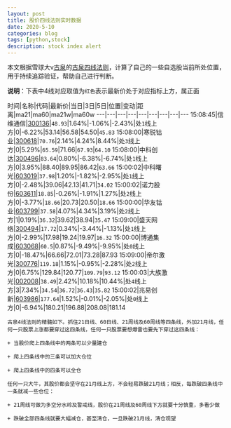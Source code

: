 ```yaml
---
layout: post
title: 股价四线法则实时数据
date: 2020-5-10
categories: blog
tags: [python,stock]
description: stock index alert
---
```



本文根据雪球大v[古泉](https://xueqiu.com/u/7148646888)的[古泉四线法则](https://xueqiu.com/7148646888/130498192)，计算了自己的一些自选股当前所处位置，用于持续追踪验证，帮助自己进行判断。

**说明**：下表中4线对应取值为`红色`表示最新价处于对应指标上方，属正面

时间|名称|代码|最新价|当日|3日|5日|位置|变动|距离|ma21|ma60|ma21w|ma60w
---|---|---|---|---|---|---|---|---
15:08:45|信维通信|[300136](https://xueqiu.com/S/SZ300136)|`48.93`|1.64%|-1.06%|-2.43%|处`1`线上方|0|-6.22%|53.14|56.58|54.50|`45.83`
15:08:00|寒锐钴业|[300618](https://xueqiu.com/S/SZ300618)|`70.76`|2.14%|4.24%|8.44%|处`3`线上方|0|5.29%|`65.59`|71.66|`67.93`|`64.10`
15:08:00|中科创达|[300496](https://xueqiu.com/S/SZ300496)|`83.64`|0.80%|-6.38%|-6.74%|处`1`线上方|0|3.95%|88.40|89.95|86.42|`63.66`
15:00:02|中科曙光|[603019](https://xueqiu.com/S/SH603019)|`37.98`|1.20%|-1.82%|-2.95%|处`1`线上方|0|-2.48%|39.06|42.13|41.71|`34.02`
15:00:02|诺力股份|[603611](https://xueqiu.com/S/SH603611)|`18.85`|-0.26%|-1.91%|1.27%|处`2`线上方|0|-3.77%|`18.66`|20.73|20.50|`18.66`
15:00:00|华友钴业|[603799](https://xueqiu.com/S/SH603799)|`37.58`|4.07%|4.34%|3.19%|处`2`线上方|1|0.19%|`36.32`|39.62|38.94|`35.47`
15:09:00|盛天网络|[300494](https://xueqiu.com/S/SZ300494)|`17.72`|0.34%|-3.44%|-1.13%|处`1`线上方|0|-2.99%|17.98|19.24|19.97|`16.32`
15:00:00|博通集成|[603068](https://xueqiu.com/S/SH603068)|`60.5`|0.87%|-9.49%|-9.95%|处`0`线上方|0|-18.47%|66.66|72.01|73.28|87.93
15:09:00|帝尔激光|[300776](https://xueqiu.com/S/SZ300776)|`119.18`|1.15%|-0.95%|-2.28%|处`2`线上方|0|6.75%|129.84|120.77|`109.79`|`93.12`
15:00:03|大族激光|[002008](https://xueqiu.com/S/SZ002008)|`38.49`|2.42%|10.18%|10.44%|处`4`线上方|3|7.34%|`34.54`|`36.72`|`36.43`|`35.82`
15:00:02|兆易创新|[603986](https://xueqiu.com/S/SH603986)|`177.64`|1.52%|-0.01%|-2.05%|处`0`线上方|0|-6.94%|180.21|196.88|208.08|181.14

```
古泉4线法则的精髓如下。抓住21日线、60日线、21周线及60周线等四条线，外加21月线，任何一只股票上涨都要穿过这四条线，任何一只股票要想爆雷也要先下穿过这四条线：

+ 当股价爬上四条线中的两条可以少量建仓

+ 爬上四条线中的三条可以加大仓位

+ 爬上四条线中的四条可以全仓

任何一只大牛，其股价都会坚守在21月线上方，不会轻易跌破21月线；相反，每跌破四条线中一条就减一些仓位：

+ 21周线可做为多空分水岭及警戒线，股价在21周线及60周线下方就要十分慎重，多看少做

+ 跌破全部四条线就要大幅减仓，甚至清仓，一旦跌破21月线，清仓观望
```